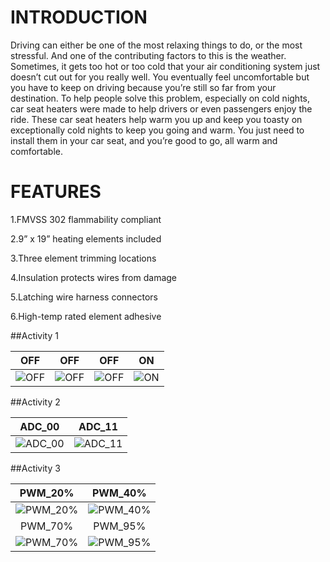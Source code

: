 # INTRODUCTION


Driving can either be one of the most relaxing things to do, or the most stressful. And one of the contributing factors to this is the weather. Sometimes, it gets too hot or too cold that your air conditioning system just doesn’t cut out for you really well. You eventually feel uncomfortable but you have to keep on driving because you’re still so far from your destination. To help people solve this problem, especially on cold nights, car seat heaters were made to help drivers or even passengers enjoy the ride. These car seat heaters help warm you up and keep you toasty on exceptionally cold nights to keep you going and warm. You just need to install them in your car seat, and you’re good to go, all warm and comfortable.

# FEATURES
1.FMVSS 302 flammability compliant

2.9” x 19” heating elements included

3.Three element trimming locations

4.Insulation protects wires from damage

5.Latching wire harness connectors

6.High-temp rated element adhesive

##Activity 1

|OFF|OFF|OFF|ON|
|:--:|:--:|:--:|:--:|
|![OFF](https://user-images.githubusercontent.com/80662569/116460814-1e747f00-a885-11eb-9361-7d70ba90e82d.PNG) |![OFF](https://user-images.githubusercontent.com/80662569/116460808-1c122500-a885-11eb-8023-4ab0ec876fa6.PNG)|![OFF](https://user-images.githubusercontent.com/80662569/116460810-1ddbe880-a885-11eb-9460-5a43f89de00e.PNG)|![ON](https://user-images.githubusercontent.com/80662569/116460813-1ddbe880-a885-11eb-90f1-d0da5705cd19.PNG)|

##Activity 2

|ADC_00|ADC_11|
|:--:|:--:|
|![ADC_00](https://user-images.githubusercontent.com/80662569/116461383-d0ac4680-a885-11eb-84b5-dc8d17cff3dc.PNG) |![ADC_11](https://user-images.githubusercontent.com/80662569/116461375-cdb15600-a885-11eb-805c-2dc73d198a3d.PNG)|

##Activity 3

|PWM_20%|PWM_40%|
|:--:|:--:|
|![PWM_20%](https://user-images.githubusercontent.com/80662569/116461901-72cc2e80-a886-11eb-8525-42061d74f693.PNG) |![PWM_40%](https://user-images.githubusercontent.com/80662569/116461893-7069d480-a886-11eb-859b-1ec11c368164.PNG)|
|PWM_70%|PWM_95%|
|![PWM_70%](https://user-images.githubusercontent.com/80662569/116461897-72339800-a886-11eb-9006-369b7be40d44.PNG)|![PWM_95%](https://user-images.githubusercontent.com/80662569/116461900-72339800-a886-11eb-8eea-43aeae327bea.PNG)|



